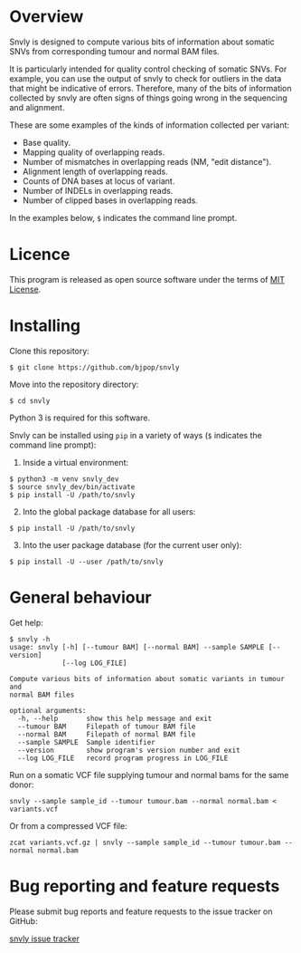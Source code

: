 # Overview 

Snvly is designed to compute various bits of information about somatic SNVs from corresponding tumour and normal BAM files.

It is particularly intended for quality control checking of somatic SNVs. For example, you can use the output of snvly
to check for outliers in the data that might be indicative of errors. Therefore, many of the bits of information collected
by snvly are often signs of things going wrong in the sequencing and alignment.

These are some examples of the kinds of information collected per variant:
* Base quality.
* Mapping quality of overlapping reads.
* Number of mismatches in overlapping reads (NM, "edit distance").
* Alignment length of overlapping reads.
* Counts of DNA bases at locus of variant.
* Number of INDELs in overlapping reads.
* Number of clipped bases in overlapping reads.

In the examples below, `$` indicates the command line prompt.

# Licence

This program is released as open source software under the terms of [MIT License](https://raw.githubusercontent.com/bjpop/snvly/master/LICENSE).

# Installing

Clone this repository: 
```
$ git clone https://github.com/bjpop/snvly
```

Move into the repository directory:
```
$ cd snvly
```

Python 3 is required for this software.

Snvly can be installed using `pip` in a variety of ways (`$` indicates the command line prompt):

1. Inside a virtual environment:
```
$ python3 -m venv snvly_dev
$ source snvly_dev/bin/activate
$ pip install -U /path/to/snvly
```
2. Into the global package database for all users:
```
$ pip install -U /path/to/snvly
```
3. Into the user package database (for the current user only):
```
$ pip install -U --user /path/to/snvly
```

# General behaviour

Get help:
```
$ snvly -h
usage: snvly [-h] [--tumour BAM] [--normal BAM] --sample SAMPLE [--version]
             [--log LOG_FILE]

Compute various bits of information about somatic variants in tumour and
normal BAM files

optional arguments:
  -h, --help       show this help message and exit
  --tumour BAM     Filepath of tumour BAM file
  --normal BAM     Filepath of normal BAM file
  --sample SAMPLE  Sample identifier
  --version        show program's version number and exit
  --log LOG_FILE   record program progress in LOG_FILE

```

Run on a somatic VCF file supplying tumour and normal bams for the same donor:
```
snvly --sample sample_id --tumour tumour.bam --normal normal.bam < variants.vcf
```

Or from a compressed VCF file:
```
zcat variants.vcf.gz | snvly --sample sample_id --tumour tumour.bam --normal normal.bam
```

# Bug reporting and feature requests

Please submit bug reports and feature requests to the issue tracker on GitHub:

[snvly issue tracker](https://github.com/bjpop/snvly/issues)
